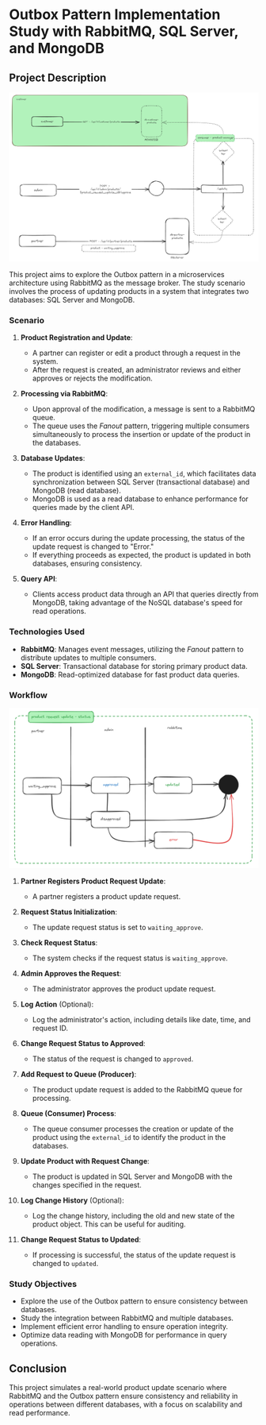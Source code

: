 # Outbox Pattern Implementation Study with RabbitMQ, SQL Server, and MongoDB

## Project Description

<p align="center">
  <img src="images/flow.png" alt="Workflow Diagram" width="600" />
</p>

This project aims to explore the Outbox pattern in a microservices architecture using RabbitMQ as the message broker. The study scenario involves the process of updating products in a system that integrates two databases: SQL Server and MongoDB.


### Scenario

1. **Product Registration and Update**:
   - A partner can register or edit a product through a request in the system.
   - After the request is created, an administrator reviews and either approves or rejects the modification.

2. **Processing via RabbitMQ**:
   - Upon approval of the modification, a message is sent to a RabbitMQ queue.
   - The queue uses the *Fanout* pattern, triggering multiple consumers simultaneously to process the insertion or update of the product in the databases.

3. **Database Updates**:
   - The product is identified using an `external_id`, which facilitates data synchronization between SQL Server (transactional database) and MongoDB (read database).
   - MongoDB is used as a read database to enhance performance for queries made by the client API.

4. **Error Handling**:
   - If an error occurs during the update processing, the status of the update request is changed to "Error."
   - If everything proceeds as expected, the product is updated in both databases, ensuring consistency.

5. **Query API**:
   - Clients access product data through an API that queries directly from MongoDB, taking advantage of the NoSQL database's speed for read operations.

### Technologies Used

- **RabbitMQ**: Manages event messages, utilizing the *Fanout* pattern to distribute updates to multiple consumers.
- **SQL Server**: Transactional database for storing primary product data.
- **MongoDB**: Read-optimized database for fast product data queries.

### Workflow

<p align="center">
  <img src="images/status-state.png" alt="Workflow Diagram" width="600" />
</p>

1. **Partner Registers Product Request Update**:
   - A partner registers a product update request.

2. **Request Status Initialization**:
   - The update request status is set to `waiting_approve`.

3. **Check Request Status**:
   - The system checks if the request status is `waiting_approve`.

4. **Admin Approves the Request**:
   - The administrator approves the product update request.

5. **Log Action** (Optional):
   - Log the administrator's action, including details like date, time, and request ID.

6. **Change Request Status to Approved**:
   - The status of the request is changed to `approved`.

7. **Add Request to Queue (Producer)**:
   - The product update request is added to the RabbitMQ queue for processing.

8. **Queue (Consumer) Process**:
   - The queue consumer processes the creation or update of the product using the `external_id` to identify the product in the databases.

9. **Update Product with Request Change**:
   - The product is updated in SQL Server and MongoDB with the changes specified in the request.

10. **Log Change History** (Optional):
    - Log the change history, including the old and new state of the product object. This can be useful for auditing.

11. **Change Request Status to Updated**:
    - If processing is successful, the status of the update request is changed to `updated`.

### Study Objectives

- Explore the use of the Outbox pattern to ensure consistency between databases.
- Study the integration between RabbitMQ and multiple databases.
- Implement efficient error handling to ensure operation integrity.
- Optimize data reading with MongoDB for performance in query operations.

## Conclusion

This project simulates a real-world product update scenario where RabbitMQ and the Outbox pattern ensure consistency and reliability in operations between different databases, with a focus on scalability and read performance.
